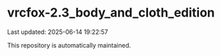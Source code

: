 # vrcfox-2.3_body_and_cloth_edition

Last updated: 2025-06-14 19:22:57

This repository is automatically maintained.
